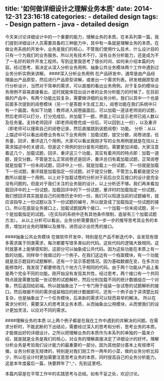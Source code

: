 title: '如何做详细设计之理解业务本质'
date: 2014-12-31 23:16:18
categories:
	- detailed design
tags:
	- Design pattern
	- java
	- detailed design
---
今天来讨论详细设计中的一个重要的能力，理解业务的本质。在本系列第一篇，我们提到详细设计人员需要具备的三种能力中，其中有一条就是理解业务的本质。在做业务系统的开发中，业务是我们的核心，不管我们使用什么技术、什么设计目的只有一个为我们的业务服务。所以光有技术不行，没有业务分析能力，还是成为不了一名好的软件开发工程师。写到这里我思考了很长时间，如何来介绍本篇的内容。经过思考，我决定从深入分析业务用例、抽象公共业务模块两个工作中遇到过业务分析实例来讲解。
####深入分析业务用例
在产品研发中，通常是由产品经理画出产品原型，然后进行产品原型讲解，或者出一个需求列表。研发根据原型进行分析设计，当然对于简单的需求，可以直接的看出业务用例。对于复杂的模块业务用例不容易直接看出，这时就能体现出设计者的业务分析能力的时候了，在目前做的产品中，有两个功能比较复杂，需要做详细的业务分析。我们以其中一个也是前面多次提到的阅卷模块（另一个是答题卡生成工具）。<!--more-->阅卷功能在我们系统中只有一个画面，有如下功能：教师进入阅卷画面后，可以加载一道该老师阅的试题，然后老师可以打分，打分完成后，并加载下一题，界面上可以显示老师已阅人数以及任务量。支持老师回评（即老师阅卷完成一份后，可以回到上一份），以及重评（即老师可以搜索自己的阅卷记录，然后直接跳到该题阅卷）功能。
分析：从以上描述中可以看出阅卷业务有以下业务用例：加载试题，提交分数，阅卷进度，任务量，回评，重评这几个用例。大家可以看出我刚才写的业务用例是就是在找以上需求描述中的关键词，但是这个用例的划分是有问题的。需要更加详细，大家注意着这几个，加载试题，回评，重评这三个功能，其实有着共同的特点即：加载一道题，提交分数。不管是怎么正常阅卷还是回评，重评总归有着加载试题，正常阅卷就是加载下一份未阅试题，回评中上一份，就是加载上一份试题，下一份就是加载下一份试题，重评就是加载指定一份试题。对于提交分数，不管怎么着都是提交分数所以就是一个用例。以上对于加载试卷的分析对于前后台交互接口的设计是完全没有问题的。但是对于我们关注的业务层的设计，以上分析还不够。我们再来看加载回评中的上一份试题，加载回评中的下一份试题，重评时的加载指定一份试题。我们想回评其实就是自己的阅卷历史中的一份，我们可以知道当前的试题编号，就应该指导上一份试题以及下一份试题的编号，所以就变成了加载指定一份试题的接口。所以在底层业务接口上，加载试题就两个接口，一个加载一份未阅试题，另一个是加载指定的试题。（在实际的系统中还有其他条件限制，底层有三个加载试题方法）。
从以上分析可以看出，业务分析需要我们一步一步的推导思考其业务的本质，增加对业务的理解以及推导。进而设计出优秀的接口。

####抽象公共业务模块
在做软件开发中，特别是在产品不断迭代中，会发现有很多需求属于同类需求，每次都要写很多类似的代码。这些代码的逻辑大致相同。这时就基本上能够感知到，这部分可以抽象成公共代码。因为这些功能在本质上有一致的功能。同样举个我做过的一个例子。在我们这边有一个档案模块，有一个功能就是显示题目的试题解析，还有一个显示答题情况。因为基础数据在变，在多次功能修改时，我发现了都要修改几个地方几乎相同的代码。由于两个功能从产品上看是两个完全不同的功能。刚开始没有发现其共性，经过思考，两个接口有一个共同特点就是需要加载一张试卷的试题解析，然后分别加载不同的统计数据组合一个对象，然后返回给前端。所以就抽象出了一个专门用于组装一张试卷的试题解析的接口。然后根据不同的需求组装相应的统计数据即可。还有一个例子由于讲清楚比较复杂，也是抽象出了一个任务模块，后来新的需求可以轻而易举的解决。
所以在需求分析时，需要深入的思考其业务本质，从而抽象出公用模块，从而使我们的设计更加灵活，以应对不同的需求。

####理解业务的本质
以上两个例子都是在我在工作中遇到的并解决的问题。在需求分析时，不能武断的下出结论，需要经过深入的思考和分析，思考业务的本质。才能做出好的详细设计。之所以把理解业务的本质作为本系列的单独的一篇来介绍，就是就是业务是我们的核心，对业务的理解直接决定了详细设计的好坏。理解分析业务是考验我们设计能力的最重要的一部分。因为其他部分基本上有规律可循，业务分析是无规律的，特别是对我们刚工作一两年的小菜，做的业务分析比较少，所以在设计时更加需要注意思考业务的本质，同时提高自己的业务分析能力。 这是本年度最后一篇，快要跨年了^_^，先到这里吧。

本篇内容是在平常工作中的实践思考与总结。如有不妥之处，欢迎讨论。